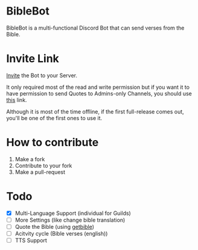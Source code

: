 # BibleBot
BibleBot is a multi-functional Discord Bot that can send verses from the Bible.

# Invite Link
[Invite](https://discord.com/api/oauth2/authorize?client_id=689383347545440313&permissions=522304&scope=bot) the Bot to your Server.

It only required most of the read and write permission but if you want it to have permission to send Quotes to Admins-only Channels, you should use [this](https://discord.com/api/oauth2/authorize?client_id=689383347545440313&permissions=8&scope=bot) link.

Although it is most of the time offline, if the first full-release comes out, you'll be one of the first ones to use it.

# How to contribute
  1. Make a fork
  2. Contribute to your fork
  3. Make a pull-request
  
# Todo
- [x] Multi-Language Support (individual for Guilds)
- [ ] More Settings (like change bible translation)
- [ ] Quote the Bible (using [getbible](https://getbible.net/api))
- [ ] Acitvity cycle (Bible verses (english))
- [ ] TTS Support
